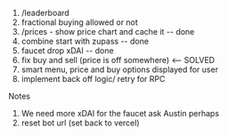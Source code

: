 1. /leaderboard
1. fractional buying allowed or not
1. /prices - show price chart and cache it -- done
1. combine start with zupass -- done
1. faucet drop xDAI -- done
1. fix buy and sell (price is off somewhere) <-- SOLVED
1. smart menu, price and buy options displayed for user
1. implement back off logic/ retry for RPC

Notes

1. We need more xDAI for the faucet ask Austin perhaps
2. reset bot url (set back to vercel)
